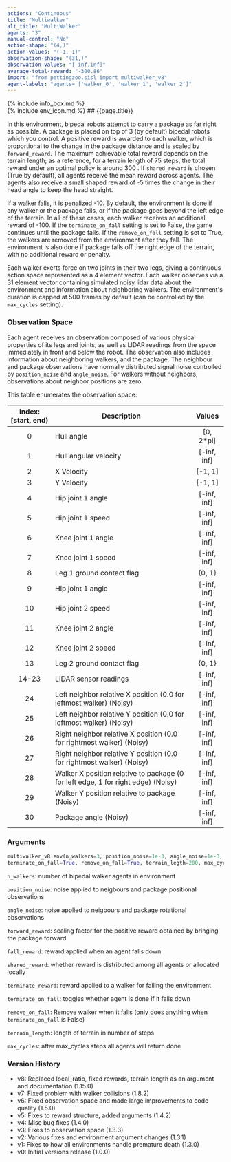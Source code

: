 ```yaml
---
actions: "Continuous"
title: "Multiwalker"
alt_title: "MultiWalker"
agents: "3"
manual-control: "No"
action-shape: "(4,)"
action-values: "(-1, 1)"
observation-shape: "(31,)"
observation-values: "[-inf,inf]"
average-total-reward: "-300.86"
import: "from pettingzoo.sisl import multiwalker_v8"
agent-labels: "agents= ['walker_0', 'walker_1', 'walker_2']"
---
```


<div class="docu-info" markdown="1">
{% include info_box.md %}
</div>

<div class="docu-content" markdown="1">
<div class="appear_big env-title" markdown="1">
{% include env_icon.md %}
## {{page.title}}
</div>


In this environment, bipedal robots attempt to carry a package as far right as possible. A package is placed on top of 3 (by default) bipedal robots which you control. A positive reward is awarded to each walker, which is proportional to the change in the package distance and is scaled by `forward_reward`. The maximum achievable total reward depends on the terrain length; as a reference, for a terrain length of 75 steps, the total reward under an optimal policy is around 300 . If `shared_reward` is chosen (True by default), all agents receive the mean reward across agents. The agents also receive a small shaped reward of -5 times the change in their head angle to keep the head straight.

If a walker falls, it is penalized -10. By default, the environment is done if any walker or the package falls, or if the package goes beyond the left edge of the terrain. In all of these cases, each walker receives an additional reward of -100. If the `terminate_on_fall` setting is set to False, the game continues until the package falls. If the `remove_on_fall` setting is set to True, the walkers are removed from the environment after they fall. The environment is also done if package falls off the right edge of the terrain, with no additional reward or penalty.

Each walker exerts force on two joints in their two legs, giving a continuous action space represented as a 4 element vector. Each walker observes via a 31 element vector containing simulated noisy lidar data about the environment and information about neighboring walkers. The environment's duration is capped at 500 frames by default (can be controlled by the `max_cycles` setting).



### Observation Space

Each agent receives an observation composed of various physical properties of its legs and joints, as well as LIDAR readings from the space immediately in front and below the robot. The observation also includes information about neighboring walkers, and the package. The neighbour and package observations have normally distributed signal noise controlled by `position_noise` and `angle_noise`. For walkers without neighbors, observations about neighbor positions are zero.



This table enumerates the observation space:

| Index: [start, end) | Description                                                  |   Values    |
|:-----------------:|------------------------------------------------------------|:---------------:|
|          0          | Hull angle                |  [0, 2*pi]  |
|          1          | Hull angular velocity                                        | [-inf, inf] |
|          2          | X Velocity                                                   |   [-1, 1]   |
|          3          | Y Velocity                                                   |   [-1, 1]   |
|          4          | Hip joint 1 angle                                            | [-inf, inf] |
|          5          | Hip joint 1 speed                                            | [-inf, inf] |
|          6          | Knee joint 1 angle                                           | [-inf, inf] |
|          7          | Knee joint 1 speed                                           | [-inf, inf] |
|          8          | Leg 1 ground contact flag                                    |   {0, 1}    |
|          9          | Hip joint 1 angle                                            | [-inf, inf] |
|         10          | Hip joint 2 speed                                            | [-inf, inf] |
|         11          | Knee joint 2 angle                                           | [-inf, inf] |
|         12          | Knee joint 2 speed                                           | [-inf, inf] |
|         13          | Leg 2 ground contact flag                                    |   {0, 1}    |
|        14-23        | LIDAR sensor readings                                        | [-inf, inf] |
|         24          | Left neighbor relative X position (0.0 for leftmost walker) (Noisy) | [-inf, inf] |
|         25          | Left neighbor relative Y position (0.0 for leftmost walker) (Noisy) | [-inf, inf] |
|         26          | Right neighbor relative X position (0.0 for rightmost walker) (Noisy) | [-inf, inf] |
|         27          | Right neighbor relative Y position (0.0 for rightmost walker) (Noisy) | [-inf, inf] |
|         28          | Walker X position relative to package (0 for left edge, 1 for right edge) (Noisy) | [-inf, inf] |
|         29          | Walker Y position relative to package (Noisy)                        | [-inf, inf] |
|         30          | Package angle (Noisy)                                                | [-inf, inf] |

### Arguments

``` python
multiwalker_v8.env(n_walkers=3, position_noise=1e-3, angle_noise=1e-3, forward_reward=1.0, terminate_reward=-100.0, fall_reward=-10.0, shared_reward=True,
terminate_on_fall=True, remove_on_fall=True, terrain_legth=200, max_cycles=500)
```



`n_walkers`:  number of bipedal walker agents in environment

`position_noise`:  noise applied to neigbours and package positional observations

`angle_noise`:  noise applied to neigbours and package rotational observations

`forward_reward`:  scaling factor for the positive reward obtained by bringing the package forward

`fall_reward`:  reward applied when an agent falls down

`shared_reward`:  whether reward is distributed among all agents or allocated locally

`terminate_reward`: reward applied to a walker for failing the environment

`terminate_on_fall`: toggles whether agent is done if it falls down

`remove_on_fall`: Remove walker when it falls (only does anything when `terminate_on_fall` is False)

`terrain_length`: length of terrain in number of steps

`max_cycles`:  after max_cycles steps all agents will return done


### Version History
* v8: Replaced local_ratio, fixed rewards, terrain length as an argument and documentation (1.15.0)
* v7: Fixed problem with walker collisions (1.8.2)
* v6: Fixed observation space and made large improvements to code quality (1.5.0)
* v5: Fixes to reward structure, added arguments (1.4.2)
* v4: Misc bug fixes (1.4.0)
* v3: Fixes to observation space (1.3.3)
* v2: Various fixes and environment argument changes (1.3.1)
* v1: Fixes to how all environments handle premature death (1.3.0)
* v0: Initial versions release (1.0.0)
</div>
